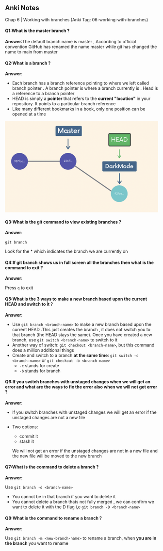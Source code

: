 ## Anki Notes 

Chap 6 | Working with branches (Anki Tag: 06-working-with-branches)

#### Q1:What is the master branch ? 

**Answer**:The default branch name is master , According to official convention GitHub has renamed the name master while git has changed the name to main from master 

#### Q2:What is a branch ? 

**Answer**:

- Each branch has a branch reference pointing to where we left called branch pointer . A branch pointer is where a branch currently is . Head is a reference to a branch pointer 
- HEAD is simply a **pointer** that refers to the **current "location"** in your repository. It points to a particular branch reference
- Like many different bookmarks in a book, only one position can be opened at a time

![head](../../Assets/head.png)

#### Q3:What is the git command to view existing branches ?

**Answer**:

`git branch`

Look for the * which indicates the branch we are currently on 

#### Q4:If git branch shows us in full screen all the branches then what is the command to exit  ? 

**Answer**:

Press `q` to exit

#### Q5:What is the 3 ways  to make a new branch based upon the current HEAD and switch to it ?

**Answer**:

- Use `git branch <branch-name>` to make a new branch based upon the current HEAD .This just creates the branch , it does not switch you to that branch (the HEAD stays the same). Once you have created a new branch, use `git switch <branch-name>` to switch to it
- Another way of switch: `git checkout <branch-name>`, but this command does a million additional things
- Create and switch to a branch **at the same time**: `git switch -c <branch-name>` or `git checkout -b <branch-name>`
  - `-c` stands for create
  - `-b` stands for branch

#### Q6:If you switch branches with unstaged changes when we will get an error and what are the ways to fix the error also when we will not get error ? 

**Answer**:

- If you switch branches with unstaged changes we will get an error if the unstaged changes are not a new file 

- Two options:

  - commit it 
  - stash it 

  We will not get an error if the unstaged changes are not in a new file and the new file will be moved to the new branch 

#### Q7:What is the command to delete a branch ? 

**Answer:**

Use `git branch -d <branch-name>`

- You cannot be in that branch if you want to delete it
- You cannot delete a branch thats not fully merged , we can confirm we want to delete it with the D flag i,e `git branch -D <branch-name>`

#### Q8:What is the command to rename a branch ? 

**Answer**:

Use `git branch -m <new-branch-name>` to rename a branch, when **you are in the branch** you want to rename

